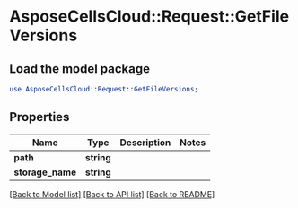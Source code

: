 # AsposeCellsCloud::Request::GetFileVersions 

## Load the model package
```perl
use AsposeCellsCloud::Request::GetFileVersions;
```

## Properties
Name | Type | Description | Notes
------------ | ------------- | ------------- | -------------
**path** | **string** |  |
**storage_name** | **string** |  |  

[[Back to Model list]](../README.md#documentation-for-requests) [[Back to API list]](../README.md#documentation-for-api-endpoints) [[Back to README]](../README.md)

